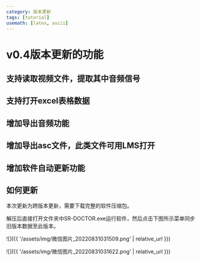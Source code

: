 ```yaml
---
category: 版本更新
tags: [tutorial]
usemath: [latex, ascii]
---
```

# v0.4版本更新的功能

## 支持读取视频文件，提取其中音频信号

## 支持打开excel表格数据

## 增加导出音频功能

## 增加导出asc文件，此类文件可用LMS打开

## 增加软件自动更新功能

## 如何更新

本次更新为跨版本更新，需要下载完整的软件压缩包。

解压后直接打开文件夹中SR-DOCTOR.exe运行软件，然后点击下图所示菜单同步旧版本数据至此版本。

![]({{ '/assets/img/微信图片_20220831031509.png' | relative_url }})

![]({{ '/assets/img/微信图片_20220831031622.png' | relative_url }})
